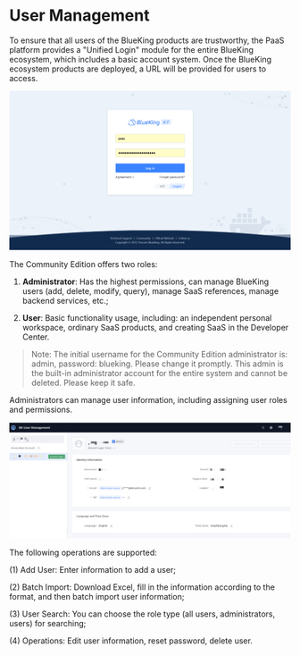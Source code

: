 # User Management

To ensure that all users of the BlueKing products are trustworthy, the PaaS platform provides a "Unified Login" module for the entire BlueKing ecosystem, which includes a basic account system. Once the BlueKing ecosystem products are deployed, a URL will be provided for users to access.

![-w2020](../../assets/login_ce7.0.png)

The Community Edition offers two roles:

1. **Administrator**: Has the highest permissions, can manage BlueKing users (add, delete, modify, query), manage SaaS references, manage backend services, etc.;

2. **User**: Basic functionality usage, including: an independent personal workspace, ordinary SaaS products, and creating SaaS in the Developer Center.

> Note: The initial username for the Community Edition administrator is: admin, password: blueking. Please change it promptly. This admin is the built-in administrator account for the entire system and cannot be deleted. Please keep it safe.

Administrators can manage user information, including assigning user roles and permissions.

![-w2020](../../assets/dock_usermanage.png)

The following operations are supported:

(1) Add User: Enter information to add a user;

(2) Batch Import: Download Excel, fill in the information according to the format, and then batch import user information;

(3) User Search: You can choose the role type (all users, administrators, users) for searching;

(4) Operations: Edit user information, reset password, delete user.